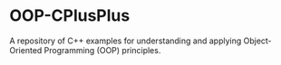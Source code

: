 # OOP-CPlusPlus
A repository of C++ examples for understanding and applying Object-Oriented Programming (OOP) principles.